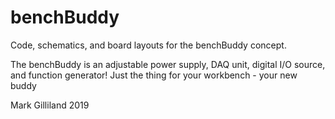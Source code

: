 # benchBuddy
Code, schematics, and board layouts for the benchBuddy concept.

The benchBuddy is an adjustable power supply, DAQ unit, digital I/O source, and function generator! Just the thing for your workbench - your new buddy

Mark Gilliland 2019
